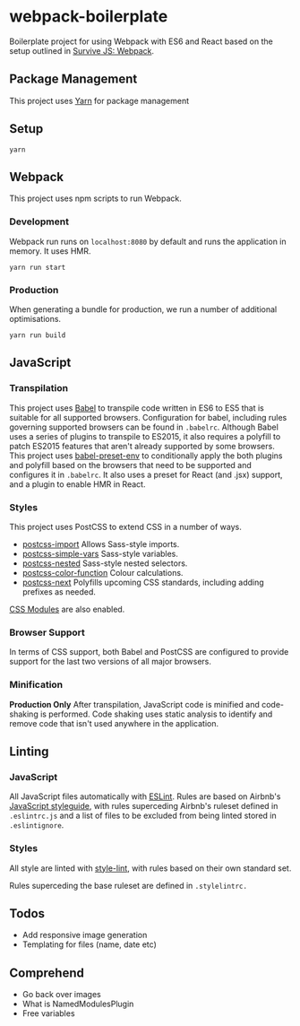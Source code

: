 # webpack-boilerplate

Boilerplate project for using Webpack with ES6 and React based on the setup outlined in
[Survive JS: Webpack](https://leanpub.com/survivejs-webpack).

## Package Management

This project uses [Yarn](https://yarnpkg.com/) for package management

## Setup

```
yarn
```

## Webpack

This project uses npm scripts to run Webpack.

### Development

Webpack run runs on `localhost:8080` by default and runs the application in memory. It uses HMR.

```
yarn run start
```

### Production

When generating a bundle for production, we run a number of additional optimisations.

```
yarn run build
```

## JavaScript

### Transpilation

This project uses [Babel](https://babeljs.io/) to transpile code written in ES6 to ES5 that is suitable for all supported browsers. Configuration for babel, including rules governing supported browsers can be found in `.babelrc`. Although Babel uses a series of plugins to transpile to ES2015, it also requires a polyfill to patch ES2015 features that aren't already supported by some browsers. This project uses [babel-preset-env](https://github.com/babel/babel-preset-env) to conditionally apply the both plugins and polyfill based on the browsers that need to be supported and configures it in `.babelrc`. It also uses a preset for React (and .jsx) support, and a plugin to enable HMR in React.

### Styles

This project uses PostCSS to extend CSS in a number of ways.

- [postcss-import](https://github.com/postcss/postcss-import) Allows Sass-style imports.
- [postcss-simple-vars](https://github.com/postcss/postcss-simple-vars) Sass-style variables.
- [postcss-nested](https://pawelgrzybek.com/from-sass-to-postcss/) Sass-style nested selectors.
- [postcss-color-function](https://github.com/postcss/postcss-color-function) Colour calculations.
- [postcss-next](https://github.com/MoOx/postcss-cssnext) Polyfills upcoming CSS standards, including adding prefixes as needed.

[CSS Modules](https://github.com/css-modules/css-modules) are also enabled.

### Browser Support

In terms of CSS support, both Babel and PostCSS are configured to provide support for the last two versions of all major browsers.

### Minification

**Production Only** After transpilation, JavaScript code is minified and code-shaking is performed. Code shaking uses static analysis to identify and remove code that isn't used anywhere in the application.

## Linting

### JavaScript

All JavaScript files automatically with [ESLint](http://eslint.org/). Rules are based on Airbnb's [JavaScript styleguide](https://github.com/airbnb/javascript), with rules superceding Airbnb's ruleset defined in `.eslintrc.js` and a list of files to be excluded from being linted stored in `.eslintignore`.

### Styles

All style are linted with [style-lint](https://github.com/stylelint/stylelint), with rules based on
their own standard set.

Rules superceding the base ruleset are defined in `.stylelintrc.`

## Todos

- Add responsive image generation
- Templating for files (name, date etc)

## Comprehend

- Go back over images
- What is NamedModulesPlugin
- Free variables

